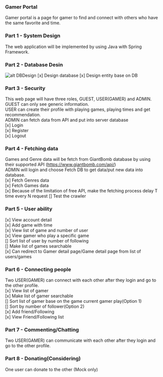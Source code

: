 ### Gamer Portal
Gamer portal is a page for gamer to find and connect with others who have the same favorite and time.

### Part 1 - System Design
The web application will be implemented by using Java with Spring Framework.


### Part 2 - Database Desin
![alt DBDesign](https://i.imgur.com/of9bCGk.jpg)
[x] Design database
[x] Design entity base on DB

### Part 3 - Security
This web page will have three roles, GUEST, USER(GAMER) and ADMIN.  
GUEST can only see generic information.  
USER can create their profile with playing games, playing times and get recommendation.  
ADMIN can fetch data from API and put into server database  
[x] Login  
[x] Register  
[x] Logout  

### Part 4 - Fetching data
Games and Genre data will be fetch from GiantBomb database by using their supported API (https://www.giantbomb.com/api/)  
ADMIN will login and choose Fetch DB to get data/put new data into database.  
[x] Fetch Genres data  
[x] Fetch Games data  
[x] Because of the limitation of free API, make the fetching process delay T time every N request
[] Test the crawler

### Part 5 - User ability
[x] View account detail  
[x] Add game with time  
[x] View list of game and number of user  
[x] View gamer who play a specific game  
[] Sort list of user by number of following  
[] Make list of games searchable  
[x] Can redirect to Gamer detail page/Game detail page from list of users/games  

### Part 6 - Connecting people
Two USER(GAMER) can connect with each other after they login and go to the other profile.  
[x] View list of gamer  
[x] Make list of gamer searchable  
[] Sort list of gamer base on the game current gamer play(Option 1)  
[] Sort by number of follower(Option 2)  
[x] Add friend/Following  
[x] View Friend/Following list

### Part 7 - Commenting/Chatting
Two USER(GAMER) can communicate with each other after they login and go to the other profile.

### Part 8 - Donating(Considering)
One user can donate to the other (Mock only)